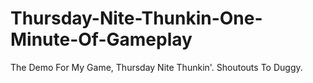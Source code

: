 # Thursday-Nite-Thunkin-One-Minute-Of-Gameplay
The Demo For My Game, Thursday Nite Thunkin'. Shoutouts To Duggy.
